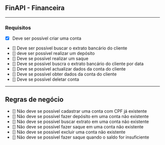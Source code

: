 ## FinAPI - Financeira

---

### Requisitos

- [x] Deve ser possível criar uma conta
- [] Deve ser possível buscar o extrato bancário do cliente
- [] deve ser possível realizar um depósito
- [] Deve se possível realizar um saque
- [] Deve se possível buscra o extrato bancário do cliente por data
- [] Deve se possível actualizar dados da conta do cliente
- [] Deve se possível obter dados da conta do cliente
- [] Deve se possível deletar conta

---

## Regras de negócio

- [] Não deve se possível cadastrar uma conta com CPF já existente
- [] Não deve se possível fazer depósito em uma conta não existente
- [] Não deve se possível buscar extrato em uma conta não existente
- [] Não deve se possível fazer saque em uma conta não existente
- [] Não deve se possível excluir uma conta não existente
- [] Não deve se possível fazer saque quando o saldo for insuficiente 